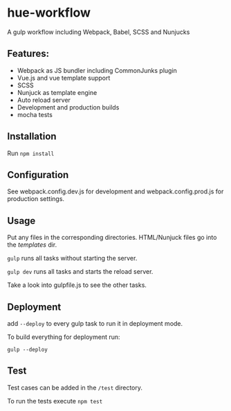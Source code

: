 # hue-workflow

A gulp workflow including Webpack, Babel, SCSS and Nunjucks 

## Features:

* Webpack as JS bundler including CommonJunks plugin
* Vue.js and vue template support
* SCSS
* Nunjuck as template engine
* Auto reload server
* Development and production builds
* mocha tests

## Installation

Run ```npm install```

## Configuration

See webpack.config.dev.js for development and webpack.config.prod.js for production settings. 

## Usage

Put any files in the corresponding directories.
HTML/Nunjuck files go into the _templates_ dir.

```gulp``` runs all tasks without starting the server.

```gulp dev``` runs all tasks and starts the reload server.

Take a look into gulpfile.js to see the other tasks.

## Deployment

add ```--deploy``` to every gulp task to run it in deployment mode.

To build everything for deployment run:
 
```gulp --deploy```

## Test

Test cases can be added in the `/test` directory.

To run the tests execute `npm test`